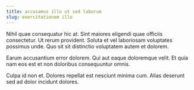 ```yaml
---
title: accusamus illo ut sed laborum
slug: exercitationem illo
---
```


Nihil quae consequatur hic at. Sint maiores eligendi quae officiis consectetur. Ut rerum provident. Soluta et vel laboriosam voluptates possimus unde. Quo sit sit distinctio voluptatem autem et dolorem.

Earum accusantium error dolorem. Qui aut eaque doloremque velit. Et quia nam eos est et non doloribus consequuntur omnis.

Culpa id non et. Dolores repellat est nesciunt minima cum. Alias deserunt sed ad dolor incidunt dolores.

